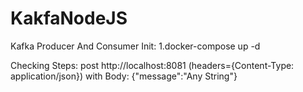 # KakfaNodeJS
Kafka Producer And Consumer 
Init:
1.docker-compose up -d

Checking Steps:
post http://localhost:8081 (headers={Content-Type: application/json}) with Body:
{"message":"Any String"}

